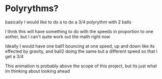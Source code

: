 # Polyrythms? 
basically I would like to do a to do a 3/4 polyrythm with 2 balls 

I think this will have something to do with the speeds in proportion to one aother, but I can't quite work out the math right now

Ideally I would have one ball1 bouncing at one speed, up and down like its effected by gravity, and ball2 doing the same but a different speed so that I get a 3/4

This animation is probably above the scope of this project, but its just what im thinking about looking ahead

